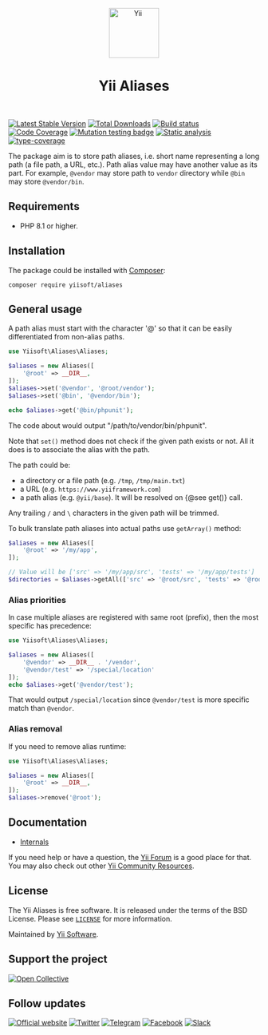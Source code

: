 <p align="center">
    <a href="https://github.com/yiisoft" target="_blank">
        <img src="https://yiisoft.github.io/docs/images/yii_logo.svg" height="100px" alt="Yii">
    </a>
    <h1 align="center">Yii Aliases</h1>
    <br>
</p>

[![Latest Stable Version](https://poser.pugx.org/yiisoft/aliases/v)](https://packagist.org/packages/yiisoft/aliases)
[![Total Downloads](https://poser.pugx.org/yiisoft/aliases/downloads)](https://packagist.org/packages/yiisoft/aliases)
[![Build status](https://github.com/yiisoft/aliases/actions/workflows/build.yml/badge.svg)](https://github.com/yiisoft/aliases/actions/workflows/build.yml)
[![Code Coverage](https://codecov.io/gh/yiisoft/aliases/branch/master/graph/badge.svg)](https://codecov.io/gh/yiisoft/aliases)
[![Mutation testing badge](https://img.shields.io/endpoint?style=flat&url=https://badge-api.stryker-mutator.io/github.com/yiisoft/aliases/master)](https://dashboard.stryker-mutator.io/reports/github.com/yiisoft/aliases/master)
[![Static analysis](https://github.com/yiisoft/aliases/actions/workflows/static.yml/badge.svg?branch=master)](https://github.com/yiisoft/aliases/actions/workflows/static.yml?query=branch%3Amaster)
[![type-coverage](https://shepherd.dev/github/yiisoft/aliases/coverage.svg)](https://shepherd.dev/github/yiisoft/aliases)

The package aim is to store path aliases, i.e. short name representing a long path (a file path, a URL, etc.).
Path alias value may have another value as its part. For example, `@vendor` may store path to `vendor` directory
while `@bin` may store `@vendor/bin`.

## Requirements

- PHP 8.1 or higher.

## Installation

The package could be installed with [Composer](https://getcomposer.org):

```shell
composer require yiisoft/aliases
```

## General usage

A path alias must start with the character '@' so that it can be easily differentiated from non-alias paths.

```php
use Yiisoft\Aliases\Aliases;

$aliases = new Aliases([
    '@root' => __DIR__,
]);
$aliases->set('@vendor', '@root/vendor');
$aliases->set('@bin', '@vendor/bin');

echo $aliases->get('@bin/phpunit');
```

The code about would output "/path/to/vendor/bin/phpunit".

Note that `set()` method does not check if the given path exists or not. All it does is to associate the alias with
the path.

The path could be:

- a directory or a file path (e.g. `/tmp`, `/tmp/main.txt`)
- a URL (e.g. `https://www.yiiframework.com`)
- a path alias (e.g. `@yii/base`). It will be resolved on {@see get()} call.

Any trailing `/` and `\` characters in the given path will be trimmed.

To bulk translate path aliases into actual paths use `getArray()` method:

```php
$aliases = new Aliases([
    '@root' => '/my/app',
]);

// Value will be ['src' => '/my/app/src', 'tests' => '/my/app/tests']
$directories = $aliases->getAll(['src' => '@root/src', 'tests' => '@root/tests']);
```

### Alias priorities

In case multiple aliases are registered with same root (prefix), then the most specific has precedence:

```php
use Yiisoft\Aliases\Aliases;

$aliases = new Aliases([
    '@vendor' => __DIR__ . '/vendor',
    '@vendor/test' => '/special/location'    
]);
echo $aliases->get('@vendor/test');
```

That would output `/special/location` since `@vendor/test` is more specific match than `@vendor`.

### Alias removal

If you need to remove alias runtime:

```php
use Yiisoft\Aliases\Aliases;

$aliases = new Aliases([
    '@root' => __DIR__,
]);
$aliases->remove('@root');
```

## Documentation

- [Internals](docs/internals.md)

If you need help or have a question, the [Yii Forum](https://forum.yiiframework.com/c/yii-3-0/63) is a good place for that.
You may also check out other [Yii Community Resources](https://www.yiiframework.com/community).

## License

The Yii Aliases is free software. It is released under the terms of the BSD License.
Please see [`LICENSE`](./LICENSE.md) for more information.

Maintained by [Yii Software](https://www.yiiframework.com/).

## Support the project

[![Open Collective](https://img.shields.io/badge/Open%20Collective-sponsor-7eadf1?logo=open%20collective&logoColor=7eadf1&labelColor=555555)](https://opencollective.com/yiisoft)

## Follow updates

[![Official website](https://img.shields.io/badge/Powered_by-Yii_Framework-green.svg?style=flat)](https://www.yiiframework.com/)
[![Twitter](https://img.shields.io/badge/twitter-follow-1DA1F2?logo=twitter&logoColor=1DA1F2&labelColor=555555?style=flat)](https://twitter.com/yiiframework)
[![Telegram](https://img.shields.io/badge/telegram-join-1DA1F2?style=flat&logo=telegram)](https://t.me/yii3en)
[![Facebook](https://img.shields.io/badge/facebook-join-1DA1F2?style=flat&logo=facebook&logoColor=ffffff)](https://www.facebook.com/groups/yiitalk)
[![Slack](https://img.shields.io/badge/slack-join-1DA1F2?style=flat&logo=slack)](https://yiiframework.com/go/slack)
